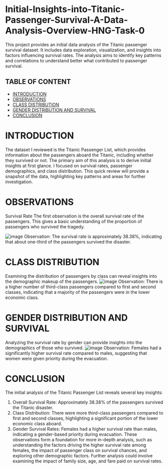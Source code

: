 # Initial-Insights-into-Titanic-Passenger-Survival-A-Data-Analysis-Overview-HNG-Task-0
This project provides an initial data analysis of the Titanic passenger survival dataset. It includes data exploration, visualization, and insights into factors influencing survival rates. The analysis aims to identify key patterns and correlations to understand better what contributed to passenger survival.

## TABLE OF CONTENT
- [INTRODUCTION](#introduction)
- [OBSERVATIONS](#observations)
- [CLASS DISTRIBUTION](#class-distribution)
- [GENDER DISTRIBUTION AND SURVIVAL](#gender-distribution-and-survival)
- [CONCLUSION](#conclusion)

# INTRODUCTION
The dataset I reviewed is the Titanic Passenger List, which provides information about the passengers aboard the Titanic, including whether they survived or not. The primary aim of this analysis is to derive initial insights at first glance. I focused on survival rates, passenger demographics, and class distribution. This quick review will provide a snapshot of the data, highlighting key patterns and areas for further investigation.

# OBSERVATIONS
Survival Rate
The first observation is the overall survival rate of the passengers. This gives a basic understanding of the proportion of passengers who survived the tragedy.

![image](https://github.com/kingsleyosunkwo/Initial-Insights-into-Titanic-Passenger-Survival-A-Data-Analysis-Overview-HNG-Task-0/assets/171164581/f4206acd-c422-4d0c-874b-7fa328258e16)
Observation: The survival rate is approximately 38.38%, indicating that about one-third of the passengers survived the disaster.


# CLASS DISTRIBUTION
Examining the distribution of passengers by class can reveal insights into the demographic makeup of the passengers.
![image](https://github.com/kingsleyosunkwo/Initial-Insights-into-Titanic-Passenger-Survival-A-Data-Analysis-Overview-HNG-Task-0/assets/171164581/d909766d-ab8a-4b3a-87e8-22cb059d1de6)
Observation: There is a higher number of third-class passengers compared to first and second classes, indicating that a majority of the passengers were in the lower economic class.

# GENDER DISTRIBUTION AND SURVIVAL
Analyzing the survival rate by gender can provide insights into the demographics of those who survived.
![image](https://github.com/kingsleyosunkwo/Initial-Insights-into-Titanic-Passenger-Survival-A-Data-Analysis-Overview-HNG-Task-0/assets/171164581/ce560c68-6322-46c9-bc1f-8d9192968838)
Observation: Females had a significantly higher survival rate compared to males, suggesting that women were given priority during the evacuation.

# CONCLUSION
The initial analysis of the Titanic Passenger List reveals several key insights:
1.	Overall Survival Rate: Approximately 38.38% of the passengers survived the Titanic disaster.
2.	Class Distribution: There were more third-class passengers compared to first and second classes, highlighting a significant portion of the lower economic class aboard.
3.	Gender Survival Rates: Females had a higher survival rate than males, indicating a gender-based priority during evacuation.
These observations form a foundation for more in-depth analysis, such as understanding the factors driving the higher survival rate among females, the impact of passenger class on survival chances, and exploring other demographic factors. Further analysis could involve examining the impact of family size, age, and fare paid on survival rates.


